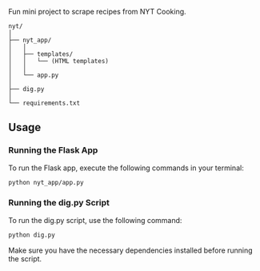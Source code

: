 Fun mini project to scrape recipes from NYT Cooking. 

```plaintext
nyt/
│
├── nyt_app/
│   │
│   ├── templates/
│   │   └── (HTML templates)
│   │
│   └── app.py
│
├── dig.py
│
└── requirements.txt
```


## Usage
### Running the Flask App

To run the Flask app, execute the following commands in your terminal:

```bash
python nyt_app/app.py
```

### Running the dig.py Script
To run the dig.py script, use the following command:

```bash
python dig.py
```
Make sure you have the necessary dependencies installed before running the script.
